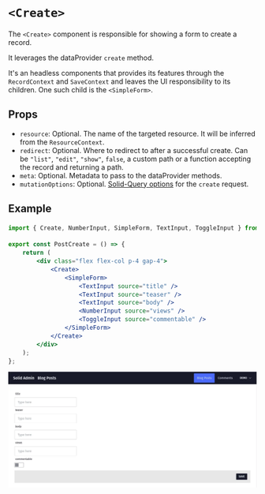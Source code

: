 # `<Create>`

The `<Create>` component is responsible for showing a form to create a record.

It leverages the dataProvider `create` method.

It's an headless components that provides its features through the `RecordContext` and `SaveContext` and leaves the UI responsibility to its children. One such child is the `<SimpleForm>`.

## Props

- `resource`: Optional. The name of the targeted resource. It will be inferred from the `ResourceContext`.
- `redirect`: Optional. Where to redirect to after a successful create. Can be `"list"`, `"edit"`, `"show"`, `false`, a custom path or a function accepting the record and returning a path.
- `meta`: Optional. Metadata to pass to the dataProvider methods.
- `mutationOptions`: Optional. [Solid-Query options](https://tanstack.com/query/latest/docs/react/reference/useMutation) for the `create` request.

## Example

```jsx
import { Create, NumberInput, SimpleForm, TextInput, ToggleInput } from '@solid-admin/admin';

export const PostCreate = () => {
	return (
		<div class="flex flex-col p-4 gap-4">
			<Create>
				<SimpleForm>
					<TextInput source="title" />
					<TextInput source="teaser" />
					<TextInput source="body" />
					<NumberInput source="views" />
					<ToggleInput source="commentable" />
				</SimpleForm>
			</Create>
		</div>
	);
};
```

![Create view](./create.webp)